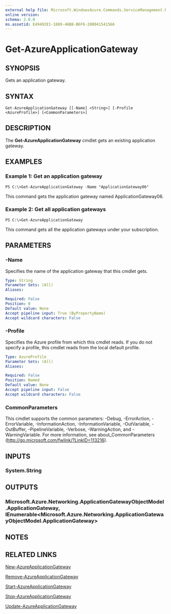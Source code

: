 ```yaml
---
external help file: Microsoft.WindowsAzure.Commands.ServiceManagement.Network.dll-Help.xml
online version: 
schema: 2.0.0
ms.assetid: E49492E1-1889-46B8-B6F6-200041541566
---
```


# Get-AzureApplicationGateway

## SYNOPSIS
Gets an application gateway.

## SYNTAX

```
Get-AzureApplicationGateway [[-Name] <String>] [-Profile <AzureProfile>] [<CommonParameters>]
```

## DESCRIPTION
The **Get-AzureApplicationGateway** cmdlet gets an existing application gateway.

## EXAMPLES

### Example 1: Get an application gateway
```
PS C:\>Get-AzureApplicationGateway -Name "ApplicationGateway06"
```

This command gets the application gateway named ApplicationGateway06.

### Example 2: Get all application gateways
```
PS C:\>Get-AzureApplicationGateway
```

This command gets all the application gateways under your subscription.

## PARAMETERS

### -Name
Specifies the name of the application gateway that this cmdlet gets.

```yaml
Type: String
Parameter Sets: (All)
Aliases: 

Required: False
Position: 0
Default value: None
Accept pipeline input: True (ByPropertyName)
Accept wildcard characters: False
```

### -Profile
Specifies the Azure profile from which this cmdlet reads.
If you do not specify a profile, this cmdlet reads from the local default profile.

```yaml
Type: AzureProfile
Parameter Sets: (All)
Aliases: 

Required: False
Position: Named
Default value: None
Accept pipeline input: False
Accept wildcard characters: False
```

### CommonParameters
This cmdlet supports the common parameters: -Debug, -ErrorAction, -ErrorVariable, -InformationAction, -InformationVariable, -OutVariable, -OutBuffer, -PipelineVariable, -Verbose, -WarningAction, and -WarningVariable. For more information, see about_CommonParameters (http://go.microsoft.com/fwlink/?LinkID=113216).

## INPUTS

### System.String

## OUTPUTS

### Microsoft.Azure.Networking.ApplicationGatewayObjectModel.ApplicationGateway, IEnumerable<Microsoft.Azure.Networking.ApplicationGatewayObjectModel.ApplicationGateway>

## NOTES

## RELATED LINKS

[New-AzureApplicationGateway](./New-AzureApplicationGateway.md)

[Remove-AzureApplicationGateway](./Remove-AzureApplicationGateway.md)

[Start-AzureApplicationGateway](./Start-AzureApplicationGateway.md)

[Stop-AzureApplicationGateway](./Stop-AzureApplicationGateway.md)

[Update-AzureApplicationGateway](./Update-AzureApplicationGateway.md)


